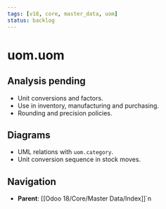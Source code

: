 ```yaml
---
tags: [v18, core, master_data, uom]
status: backlog
---
```

# uom.uom

## Analysis pending
- Unit conversions and factors.
- Use in inventory, manufacturing and purchasing.
- Rounding and precision policies.

## Diagrams
- UML relations with `uom.category`.
- Unit conversion sequence in stock moves.





## Navigation
- **Parent**: [[Odoo 18/Core/Master Data/Index]]`n
